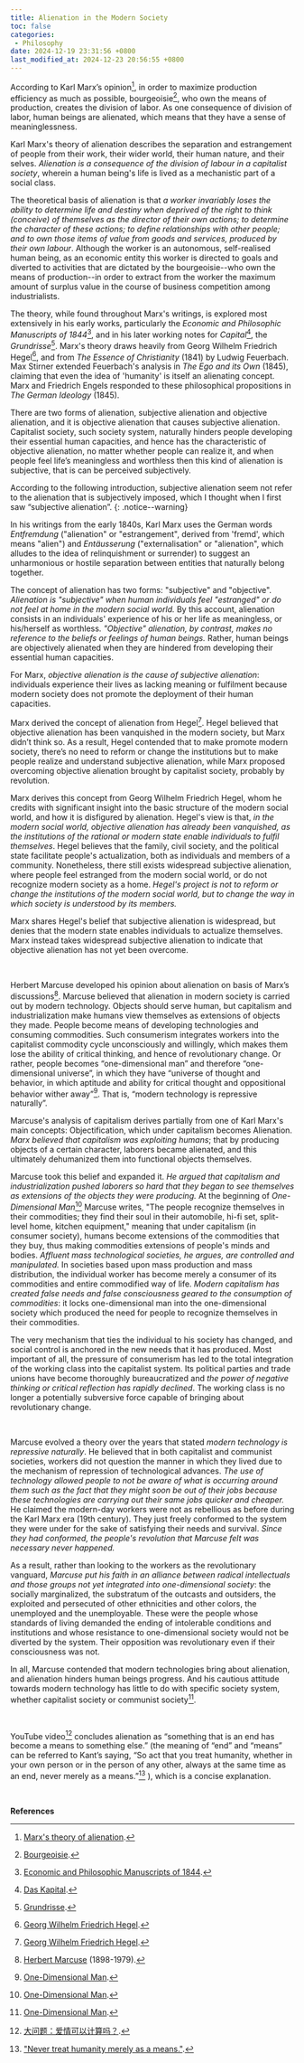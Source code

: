 ```yaml
---
title: Alienation in the Modern Society
toc: false
categories:
 - Philosophy
date: 2024-12-19 23:31:56 +0800
last_modified_at: 2024-12-23 20:56:55 +0800
---
```


According to Karl Marx’s opinion[^1], in order to maximize production efficiency as much as possible, bourgeoisie[^8], who own the means of production, creates the division of labor. As one consequence of division of labor, human beings are alienated, which means that they have a sense of meaninglessness.

<div class="quote--left" markdown="1">

Karl Marx's theory of alienation describes the separation and estrangement of people from their work, their wider world, their human nature, and their selves. <i class="emphasize">Alienation is a consequence of the division of labour in a capitalist society</i>, wherein a human being's life is lived as a mechanistic part of a social class.

The theoretical basis of alienation is that <i class="emphasize">a worker invariably loses the ability to determine life and destiny when deprived of the right to think (conceive) of themselves as the director of their own actions; to determine the character of these actions; to define relationships with other people; and to own those items of value from goods and services, produced by their own labour</i>. Although the worker is an autonomous, self-realised human being, as an economic entity this worker is directed to goals and diverted to activities that are dictated by the bourgeoisie--who own the means of production--in order to extract from the worker the maximum amount of surplus value in the course of business competition among industrialists.

The theory, while found throughout Marx's writings, is explored most extensively in his early works, particularly the *Economic and Philosophic Manuscripts of 1844*[^5], and in his later working notes for *Capital*[^6], the *Grundrisse*[^7]. Marx's theory draws heavily from Georg Wilhelm Friedrich Hegel[^2], and from *The Essence of Christianity* (1841) by Ludwig Feuerbach. Max Stirner extended Feuerbach's analysis in *The Ego and its Own* (1845), claiming that even the idea of 'humanity' is itself an alienating concept. Marx and Friedrich Engels responded to these philosophical propositions in *The German Ideology* (1845).

</div>

There are two forms of alienation, subjective alienation and objective alienation, and it is objective alienation that causes subjective alienation. Capitalist society, such society system, naturally hinders people developing their essential human capacities, and hence has the characteristic of objective alienation, no matter whether people can realize it, and when people feel life’s meaningless and worthless then this kind of alienation is subjective, that is can be perceived subjectively.

According to the following introduction, subjective alienation seem not refer to the alienation that is subjectively imposed, which I thought when I first saw “subjective alienation”.
{: .notice--warning}

<div class="quote--left" markdown="1">

In his writings from the early 1840s, Karl Marx uses the German words *Entfremdung* ("alienation" or "estrangement", derived from 'fremd', which means "alien") and *Entäusserung* ("externalisation" or "alienation", which alludes to the idea of relinquishment or surrender) to suggest an unharmonious or hostile separation between entities that naturally belong together.

The concept of alienation has two forms: "subjective" and "objective". <i class="emphasize">Alienation is "subjective" when human individuals feel "estranged" or do not feel at home in the modern social world.</i> By this account, alienation consists in an individuals' experience of his or her life as meaningless, or his/herself as worthless. <i class="emphasize">"Objective" alienation, by contrast, makes no reference to the beliefs or feelings of human beings.</i> Rather, human beings are objectively alienated when they are hindered from developing their essential human capacities.

For Marx, <i class="emphasize">objective alienation is the cause of subjective alienation</i>: individuals experience their lives as lacking meaning or fulfilment because modern society does not promote the deployment of their human capacities.

</div>

Marx derived the concept of alienation from Hegel[^2]. Hegel believed that objective alienation has been vanquished in the modern society, but Marx didn’t think so. As a result, Hegel contended that to make promote modern society, there’s no need to reform or change the institutions but to make people realize and understand subjective alienation, while Marx proposed overcoming objective alienation brought by capitalist society, probably by revolution.

<div class="quote--left" markdown="1">

Marx derives this concept from Georg Wilhelm Friedrich Hegel, whom he credits with significant insight into the basic structure of the modern social world, and how it is disfigured by alienation. Hegel's view is that,  <i class="emphasize">in the modern social world, objective alienation has already been vanquished, as the institutions of the rational or modern state enable individuals to fulfil themselves</i>. Hegel believes that the family, civil society, and the political state facilitate people's actualization, both as individuals and members of a community. Nonetheless, there still exists widespread subjective alienation, where people feel estranged from the modern social world, or do not recognize modern society as a home. <i class="emphasize">Hegel's project is not to reform or change the institutions of the modern social world, but to change the way in which society is understood by its members.</i>

Marx shares Hegel's belief that subjective alienation is widespread, but denies that the modern state enables individuals to actualize themselves. Marx instead takes widespread subjective alienation to indicate that objective alienation has not yet been overcome.

</div>

<br>

Herbert Marcuse developed his opinion about alienation on basis of Marx’s discussions[^3]. Marcuse believed that alienation in modern society is carried out by modern technology. Objects should serve human, but capitalism and industrialization make humans view themselves as extensions of objects they made. People become means of developing technologies and consuming commodities. Such consumerism integrates workers into the capitalist commodity cycle unconsciously and willingly, which makes them lose the ability of critical thinking, and hence of revolutionary change. Or rather, people becomes “one-dimensional man” and therefore “one-dimensional universe”, in which they have “universe of thought and behavior, in which aptitude and ability for critical thought and oppositional behavior wither away”[^9]. That is, “modern technology is repressive naturally”.

<div class="quote--left" markdown="1">

Marcuse's analysis of capitalism derives partially from one of Karl Marx's main concepts: Objectification, which under capitalism becomes Alienation. <i class="emphasize">Marx believed that capitalism was exploiting humans</i>; that by producing objects of a certain character, laborers became alienated, and this ultimately dehumanized them into functional objects themselves.

Marcuse took this belief and expanded it. <i class="emphasize">He argued that capitalism and industrialization pushed laborers so hard that they began to see themselves as extensions of the objects they were producing.</i> At the beginning of *One-Dimensional Man*[^4] Marcuse writes, "The people recognize themselves in their commodities; they find their soul in their automobile, hi-fi set, split-level home, kitchen equipment," meaning that under capitalism (in consumer society), humans become extensions of the commodities that they buy, thus making commodities extensions of people's minds and bodies. <i class="emphasize">Affluent mass technological societies, he argues, are controlled and manipulated.</i> In societies based upon mass production and mass distribution, the individual worker has become merely a consumer of its commodities and entire commodified way of life. <i class="emphasize">Modern capitalism has created false needs and false consciousness geared to the consumption of commodities</i>: it locks one-dimensional man into the one-dimensional society which produced the need for people to recognize themselves in their commodities.

The very mechanism that ties the individual to his society has changed, and social control is anchored in the new needs that it has produced. Most important of all, the pressure of consumerism has led to the total integration of the working class into the capitalist system. Its political parties and trade unions have become thoroughly bureaucratized and <i class="emphasize">the power of negative thinking or critical reflection has rapidly declined</i>. The working class is no longer a potentially subversive force capable of bringing about revolutionary change.

<br>


Marcuse evolved a theory over the years that stated <i class="emphasize">modern technology is repressive naturally</i>. He believed that in both capitalist and communist societies, workers did not question the manner in which they lived due to the mechanism of repression of technological advances. <i class="emphasize">The use of technology allowed people to not be aware of what is occurring around them such as the fact that they might soon be out of their jobs because these technologies are carrying out their same jobs quicker and cheaper.</i> He claimed the modern-day workers were not as rebellious as before during the Karl Marx era (19th century). They just freely conformed to the system they were under for the sake of satisfying their needs and survival. <i class="emphasize">Since they had conformed, the people's revolution that Marcuse felt was necessary never happened.</i>

As a result, rather than looking to the workers as the revolutionary vanguard, <i class="emphasize">Marcuse put his faith in an alliance between radical intellectuals and those groups not yet integrated into one-dimensional society</i>: the socially marginalized, the substratum of the outcasts and outsiders, the exploited and persecuted of other ethnicities and other colors, the unemployed and the unemployable. These were the people whose standards of living demanded the ending of intolerable conditions and institutions and whose resistance to one-dimensional society would not be diverted by the system. Their opposition was revolutionary even if their consciousness was not.

</div>

In all, Marcuse contended that modern technologies bring about alienation, and alienation hinders human beings progress. And his cautious attitude towards modern technology has little to do with specific society system, whether capitalist society or communist society[^9].

<br>

YouTube video[^10] concludes alienation as “something that is an end has become a means to something else.” (the meaning of “end” and “means” can be referred to Kant’s saying, “So act that you treat humanity, whether in your own person or in the person of any other, always at the same time as an end, never merely as a means.”[^11] ), which is a concise explanation.

<br>

**References**

[^1]: [Marx's theory of alienation](https://en.wikipedia.org/wiki/Marx%27s_theory_of_alienation).
[^2]: [Georg Wilhelm Friedrich Hegel](https://en.wikipedia.org/wiki/Georg_Wilhelm_Friedrich_Hegel).
[^3]: [Herbert Marcuse](https://en.wikipedia.org/wiki/Herbert_Marcuse) (1898-1979).
[^4]: [One-Dimensional Man](https://en.wikipedia.org/wiki/One-Dimensional_Man).
[^5]: [Economic and Philosophic Manuscripts of 1844](https://en.wikipedia.org/wiki/Economic_and_Philosophic_Manuscripts_of_1844).
[^6]: [Das Kapital](https://en.wikipedia.org/wiki/Das_Kapital).
[^7]: [Grundrisse](https://en.wikipedia.org/wiki/Grundrisse).
[^8]: [Bourgeoisie](https://en.wikipedia.org/wiki/Bourgeoisie).
[^9]: [One-Dimensional Man](https://en.wikipedia.org/wiki/One-Dimensional_Man).
[^10]: [大问题：爱情可以计算吗？](https://www.youtube.com/watch?v=spfxkc7EXVI).

[^11]: ["Never treat humanity merely as a means."](/2024-06-05/04-12-45.html).
